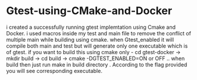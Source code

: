 # Gtest-using-CMake-and-Docker
i created a successfully running gtest implemtation using Cmake and Docker.
i used macros inside my test and main file to remove the conflict of multiple main while building using cmake.
when Gtest_enabled it will compile both main and test but will generate only one executable which is of gtest.
if you want to build this using cmake only - cd gtest-docker -> mkdir build -> cd build -> cmake -DGTEST_ENABLED=ON or OFF ..
when build then just run make in build directory .
According to the flag provided you will see corresponding executable.
